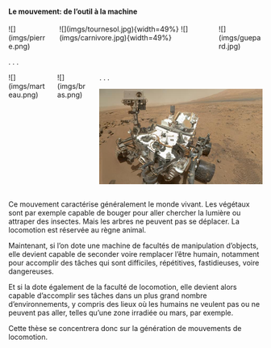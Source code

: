 #### Le mouvement: de l’outil à la machine

<div class="columns">
<div class="column" width="20%">
![](imgs/pierre.png)
</div>
<div class="column" width="40%">
![](imgs/tournesol.jpg){width=49%}
![](imgs/carnivore.jpg){width=49%}
</div>
<div class="column" width="40%">
![](imgs/guepard.jpg)
</div>
</div>

. . .

<div class="columns">
<div class="column" width="20%">
![](imgs/marteau.png)
</div>
<div class="column" width="40%">
![](imgs/bras.png)
</div>
<div class="column" width="40%">
. . .

![](imgs/curiosity-wide.jpg)
</div>
</div>

<div class="notes">

Ce mouvement caractérise généralement le monde vivant. Les végétaux sont par exemple capable de bouger pour aller
chercher la lumière ou attraper des insectes. Mais les arbres ne peuvent pas se déplacer. La locomotion est réservée au
règne animal.

Maintenant, si l’on dote une machine de facultés de manipulation d’objects, elle devient capable de seconder voire
remplacer l’être humain, notamment pour accomplir des tâches qui sont difficiles, répétitives, fastidieuses, voire
dangereuses.

Et si la dote également de la faculté de locomotion, elle devient alors capable d’accomplir ses tâches dans un plus
grand nombre d’environnements, y compris des lieux où les humains ne veulent pas ou ne peuvent pas aller, telles qu’une
zone irradiée ou mars, par exemple.

Cette thèse se concentrera donc sur la génération de mouvements de locomotion.

</div>


